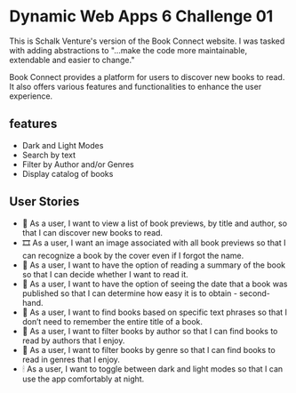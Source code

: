 # Dynamic Web Apps 6 Challenge 01

This is Schalk Venture's version of the Book Connect website. I was tasked with adding abstractions to "...make the code more maintainable, extendable and easier to change."

Book Connect provides a platform for users to discover new books to read. It also offers various features and functionalities to enhance the user experience.

## features

- Dark and Light Modes
- Search by text
- Filter by Author and/or Genres
- Display catalog of books

## User Stories

- 🤳 As a user, I want to view a list of book previews, by title and author, so that I can discover new books to read.
- 🎞 As a user, I want an image associated with all book previews so that I can recognize a book by the cover even if I forgot the name.
- 📜 As a user, I want to have the option of reading a summary of the book so that I can decide whether I want to read it.
- 🥂 As a user, I want to have the option of seeing the date that a book was published so that I can determine how easy it is to obtain - second-hand.
- 🔎 As a user, I want to find books based on specific text phrases so that I don’t need to remember the entire title of a book.
- 📕 As a user, I want to filter books by author so that I can find books to read by authors that I enjoy.
- 📘 As a user, I want to filter books by genre so that I can find books to read in genres that I enjoy.
- 🕯  As a user, I want to toggle between dark and light modes so that I can use the app comfortably at night.